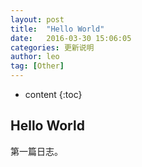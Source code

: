 ```yaml
---
layout: post
title:  "Hello World"
date:   2016-03-30 15:06:05
categories: 更新说明
author: leo
tag: [Other]
---
```


* content
{:toc}

## Hello World

第一篇日志。

